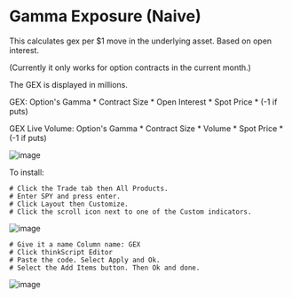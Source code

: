 # Gamma Exposure (Naive)

This calculates gex per $1 move in the underlying asset. Based on open interest.

(Currently it only works for option contracts in the current month.)

The GEX is displayed in millions.

GEX:
Option's Gamma * Contract Size * Open Interest * Spot Price * (-1 if puts)

GEX Live Volume:
Option's Gamma * Contract Size * Volume * Spot Price * (-1 if puts)


![image](https://github.com/2187Nick/thinkscript/assets/75052782/f10f65f1-8cd4-4dbc-a9e5-1eda8039c3da)

To install:

    # Click the Trade tab then All Products.
    # Enter SPY and press enter.
    # Click Layout then Customize.
    # Click the scroll icon next to one of the Custom indicators.
   ![image](https://github.com/2187Nick/thinkscript/assets/75052782/d5f08b70-562f-4aef-8669-40ea5524da58)

    # Give it a name Column name: GEX
    # Click thinkScript Editor
    # Paste the code. Select Apply and Ok.
    # Select the Add Items button. Then Ok and done. 
   ![image](https://github.com/2187Nick/thinkscript/assets/75052782/ed16a9c6-db13-4070-9a17-1a39bbcf2f8e)


